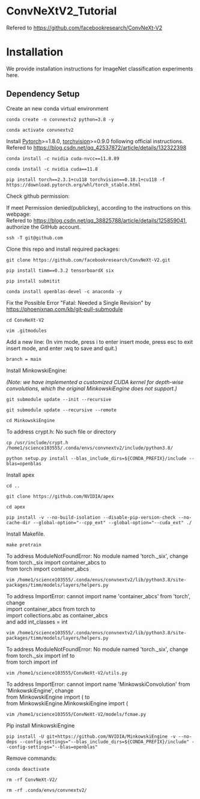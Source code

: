 # ConvNeXtV2_Tutorial
Refered to https://github.com/facebookresearch/ConvNeXt-V2
# Installation

We provide installation instructions for ImageNet classification experiments here.

## Dependency Setup
Create an new conda virtual environment
```
conda create -n convnextv2 python=3.8 -y
```
```
conda activate convnextv2
```
Install [Pytorch](https://pytorch.org/)>=1.8.0, [torchvision](https://pytorch.org/vision/stable/index.html)>=0.9.0 following official instructions. <br>
Refered to https://blog.csdn.net/qq_42537872/article/details/132322398
```
conda install -c nvidia cuda-nvcc==11.8.89
```
```
conda install -c nvidia cuda==11.8
```
```
pip install torch==2.3.1+cu118 torchvision==0.18.1+cu118 -f https://download.pytorch.org/whl/torch_stable.html
```
Check github permission: <br>

If meet Permission denied(publickey), according to the instructions on this webpage: <br> Refered to https://blog.csdn.net/qq_38825788/article/details/125859041, authorize the GitHub account.
```
ssh -T git@github.com
```
Clone this repo and install required packages:
```
git clone https://github.com/facebookresearch/ConvNeXt-V2.git
```
```
pip install timm==0.3.2 tensorboardX six
```
```
pip install submitit
```
```
conda install openblas-devel -c anaconda -y
```
Fix the Possible Error "Fatal: Needed a Single Revision"  by https://phoenixnap.com/kb/git-pull-submodule
```
cd ConvNeXt-V2
```
```
vim .gitmodules
```
Add a new line:
(In vim mode, press i to enter insert mode, press esc to exit insert mode, and enter :wq to save and quit.)
```
branch = main
```
Install MinkowskiEngine:

*(Note: we have implemented a customized CUDA kernel for depth-wise convolutions, which the original MinkowskiEngine does not support.)*
```
git submodule update --init --recursive
```
```
git submodule update --recursive --remote
```
```
cd MinkowskiEngine
```
To address crypt.h: No such file or directory
```
cp /usr/include/crypt.h /home1/science103555/.conda/envs/convnextv2/include/python3.8/
```
```
python setup.py install --blas_include_dirs=${CONDA_PREFIX}/include --blas=openblas
```
Install apex
```
cd ..
```
```
git clone https://github.com/NVIDIA/apex
```
```
cd apex
```
```
pip install -v --no-build-isolation --disable-pip-version-check --no-cache-dir --global-option="--cpp_ext" --global-option="--cuda_ext" ./
```
Install Makefile. <br>
```
make pretrain
```
To address ModuleNotFoundError: No module named 'torch._six', change <br>
from torch._six import container_abcs to <br>
from torch import container_abcs
```
vim /home1/science103555/.conda/envs/convnextv2/lib/python3.8/site-packages/timm/models/layers/helpers.py
```
To address ImportError: cannot import name 'container_abcs' from 'torch', change <br>
import container_abcs from torch to <br>
import collections.abc as container_abcs <br>
and add int_classes = int
```
vim /home1/science103555/.conda/envs/convnextv2/lib/python3.8/site-packages/timm/models/layers/helpers.py
```
To address ModuleNotFoundError: No module named 'torch._six', change <br>
from torch._six import inf to <br>
from torch import inf
```
vim /home1/science103555/ConvNeXt-V2/utils.py
```
To address ImportError: cannot import name 'MinkowskiConvolution' from 'MinkowskiEngine', change <br>
from MinkowskiEngine import ( to <br>
from MinkowskiEngine.MinkowskiEngine import (
```
vim /home1/science103555/ConvNeXt-V2/models/fcmae.py
```
Pip install MinkowskiEngine
```
pip install -U git+https://github.com/NVIDIA/MinkowskiEngine -v --no-deps --config-settings="--blas_include_dirs=${CONDA_PREFIX}/include" --config-settings="--blas=openblas"
```
Remove commands:
```
conda deactivate
```
```
rm -rf ConvNeXt-V2/
```
```
rm -rf .conda/envs/convnextv2/
```

